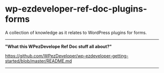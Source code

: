 # wp-ezdeveloper-ref-doc-plugins-forms
A collection of knowledge as it relates to WordPress plugins for forms.

---

**"What this WPezDevelope Ref Doc stuff all about?"**

https://github.com/WPezDeveloper/wp-ezdeveloper-getting-started/blob/master/README.md

---
